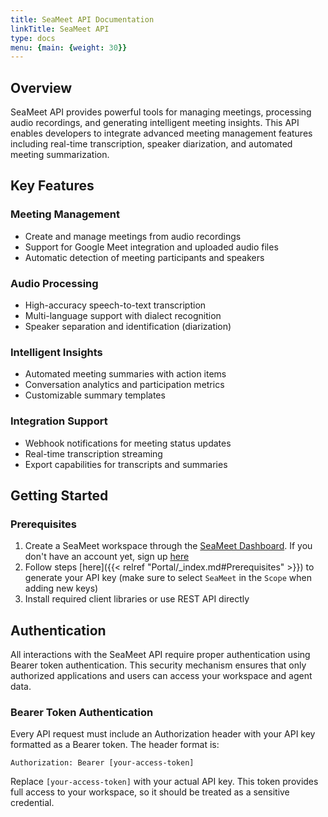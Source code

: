 ```yaml
---
title: SeaMeet API Documentation
linkTitle: SeaMeet API
type: docs
menu: {main: {weight: 30}}
---
```


## Overview
SeaMeet API provides powerful tools for managing meetings, processing audio recordings, and generating intelligent meeting insights. This API enables developers to integrate advanced meeting management features including real-time transcription, speaker diarization, and automated meeting summarization.

## Key Features

### Meeting Management
- Create and manage meetings from audio recordings
- Support for Google Meet integration and uploaded audio files
- Automatic detection of meeting participants and speakers

### Audio Processing
- High-accuracy speech-to-text transcription
- Multi-language support with dialect recognition
- Speaker separation and identification (diarization)

### Intelligent Insights
- Automated meeting summaries with action items
- Conversation analytics and participation metrics
- Customizable summary templates

### Integration Support
- Webhook notifications for meeting status updates
- Real-time transcription streaming
- Export capabilities for transcripts and summaries

## Getting Started

### Prerequisites
1. Create a SeaMeet workspace through the [SeaMeet Dashboard](https://meet.seasalt.ai). If you don't have an account yet, sign up [here](https://meet.seasalt.ai/signup)
2. Follow steps [here]({{< relref "Portal/_index.md#Prerequisites" >}}) to generate your API key (make sure to select `SeaMeet` in the `Scope` when adding new keys)
3. Install required client libraries or use REST API directly

## Authentication

All interactions with the SeaMeet API require proper authentication using Bearer token authentication. This security mechanism ensures that only authorized applications and users can access your workspace and agent data.

### Bearer Token Authentication

Every API request must include an Authorization header with your API key formatted as a Bearer token. The header format is:

```
Authorization: Bearer [your-access-token]
```

Replace `[your-access-token]` with your actual API key. This token provides full access to your workspace, so it should be treated as a sensitive credential.
